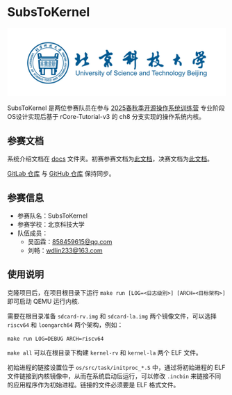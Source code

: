 # SubsToKernel

![USTB](./docs/img/USTB.jpg)

SubsToKernel 是两位参赛队员在参与 [2025春秋季开源操作系统训练营](https://opencamp.cn/os2edu/camp/2025spring) 专业阶段OS设计实现后基于 rCore-Tutorial-v3 的 ch8 分支实现的操作系统内核。
 
## 参赛文档

系统介绍文档在 [docs](./docs/) 文件夹。初赛参赛文档为[此文档](./docs/prel/初赛文档.md)，决赛文档为[此文档](./docs/final/决赛文档.md)。

[GitLab 仓库](https://gitlab.eduxiji.net/T202510008995695/oskernel2025-osrepo) 与 [GitHub 仓库](https://github.com/wdlin233/osrepo) 保持同步。

## 参赛信息

- 参赛队名：SubsToKernel
- 参赛学校：北京科技大学
- 队伍成员：
    - 吴函霖：[858459615@qq.com](mailto:858459615@qq.com)
    - 刘畅：[wdlin233@163.com](mailto:wdlin233@163.com)

## 使用说明

克隆项目后，在项目根目录下运行 `make run [LOG=<日志级别>] [ARCH=<目标架构>]` 即可启动 QEMU 运行内核.

需要在根目录准备 `sdcard-rv.img` 和 `sdcard-la.img` 两个镜像文件，可以选择 `riscv64` 和 `loongarch64` 两个架构，例如：

```shell
make run LOG=DEBUG ARCH=riscv64
```

`make all` 可以在根目录下构建 `kernel-rv` 和 `kernel-la` 两个 ELF 文件。

初始进程的链接设置位于 `os/src/task/initproc_*.S` 中，通过将初始进程的 ELF 文件链接到内核镜像中，从而在系统启动后运行，可以修改 `.incbin` 来链接不同的应用程序作为初始进程。链接的文件必须要是 ELF 格式文件。